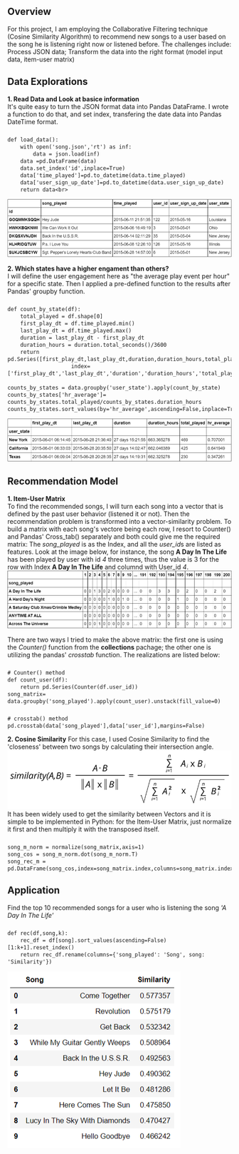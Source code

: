 ## Overview
For this project, I am employing the Collaborative Filtering technique (Cosine Similarity Algorithm) to recommend new songs 
to a user based on the song he is listening right now or listened before. 
The challenges include: Process JSON data; Transform the data into the right format (model input data, item-user matrix) 

## Data Explorations
  **1. Read Data and Look at basice information** <br>
  It's quite easy to turn the JSON format data into Pandas DataFrame. I wrote a function to do that, and set index, transfering the date data into Pandas DateTime format.
<br />

### 
    def load_data():
        with open('song.json','rt') as inf:
            data = json.load(inf)
        data =pd.DataFrame(data)
        data.set_index('id',inplace=True)
        data['time_played']=pd.to_datetime(data.time_played)
        data['user_sign_up_date']=pd.to_datetime(data.user_sign_up_date)
        return data<br>
![basic information](https://github.com/jeremite/jeremite.github.io/blob/master/assets/img/Post/rec_1.png?raw=true)  <br>

**2. Which states have a higher engament than others?**<br>
I will define the user engagement here as "the average play event per hour" for a specific state. Then I applied a pre-defined function to the results after Pandas' groupby function.

###
    def count_by_state(df):
        total_played = df.shape[0]
        first_play_dt = df.time_played.min()
        last_play_dt = df.time_played.max()
        duration = last_play_dt - first_play_dt
        duration_hours = duration.total_seconds()/3600
        return pd.Series([first_play_dt,last_play_dt,duration,duration_hours,total_played],
                        index=['first_play_dt','last_play_dt','duration','duration_hours','total_played'])
                       
    counts_by_states = data.groupby('user_state').apply(count_by_state)
    counts_by_states['hr_average']= counts_by_states.total_played/counts_by_states.duration_hours
    counts_by_states.sort_values(by='hr_average',ascending=False,inplace=True)
    
![State Engagement](https://github.com/jeremite/jeremite.github.io/blob/master/assets/img/Post/rec_2.png?raw=true) 

## Recommendation Model 
**1. Item-User Matrix**<br>
To find the recommended songs, I will turn each song into a vector that is defined by the past user behavior (listened it or not). Then the recommendation problem is transformed into a vector-similarity problem.
To build a matrix with each song's vectore being each row, I resort to Counter() and Pandas' Cross_tab() separately and both could give me the required matrix: The *song_played* is as the Index, and all the *user_id*s are listed as features. Look at the image below, for instance, the song **A Day In The Life** has been played by user with id *4* three times, thus the value is 3 for the row with Index **A Day In The Life** and columnd with User_id *4*.
![Item-User matrix](https://github.com/jeremite/jeremite.github.io/blob/master/assets/img/Post/rec_3.png?raw=true) 

There are two ways I tried to make the above matrix: the first one is using the *Counter()* function from the **collections** pachage; the other one is utilizing the pandas' *crosstab* function. The realizations are listed below:
###
    # Counter() method
    def count_user(df):
        return pd.Series(Counter(df.user_id))
    song_matrix= data.groupby('song_played').apply(count_user).unstack(fill_value=0)
###
    # crosstab() method
    pd.crosstab(data['song_played'],data['user_id'],margins=False)
    
**2. Cosine Similarity**
For this case, I used Cosine Similarity to find the 'closeness' between two songs by calculating their intersection angle. 
![Cosine-Similarity](https://github.com/jeremite/jeremite.github.io/blob/master/assets/img/Post/cosine-similarity.png?raw=true)
It has been widely used to get the similarity between Vectors and it is simple to be implemented in Python: for the Item-User Matrix, just normalize it first and then multiply it with the transposed itself.

###
    song_m_norm = normalize(song_matrix,axis=1)
    song_cos = song_m_norm.dot(song_m_norm.T)
    song_rec_m = pd.DataFrame(song_cos,index=song_matrix.index,columns=song_matrix.index)
    
## Application
Find the top 10 recommended songs for a user who is listening the song *'A Day In The Life'*
###
    def rec(df,song,k):
        rec_df = df[song].sort_values(ascending=False)[1:k+1].reset_index()
        return rec_df.rename(columns={'song_played': 'Song', song: 'Similarity'})
![Cosine-Similarity](https://github.com/jeremite/jeremite.github.io/blob/master/assets/img/Post/rec_5.png?raw=true)




